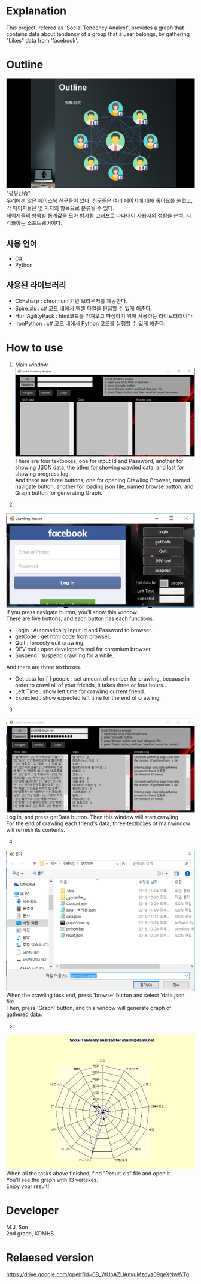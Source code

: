 # Explanation
This project, refered as 'Social Tendency Analyst', provides a graph that contains data about tendency of a group that a user belongs, by gathering "Likes" data from 'facebook'.

# Outline
![youyou](./assets/you.png)
<br>
"유유상종"<Br>
우리에겐 많은 페이스북 친구들이 있다. 친구들은 여러 페이지에 대해 좋아요를 눌렀고, 각 페이지들은 몇 가지의 항목으로 분류될 수 있다.<br>
페이지들의 항목별 통계값을 모아 방사형 그래프로 나타내어 사용자의 성향을 분석, 시각화하는 소프트웨어이다.
<br>
## 사용 언어
* C#
* Python
## 사용된 라이브러리
* CEFsharp : chromium 기반 브라우저를 제공한다.
* Spire.xls : c# 코드 내에서 엑셀 파일을 편집할 수 있게 해준다.
* HtmlAgilityPack : html코드를 가져오고 파싱하기 위해 사용하는 라이브러리이다.
* IronPython : c# 코드 내에서 Python 코드를 실행할 수 있게 해준다.

# How to use
1. Main window
![mainwindow](./assets/mainwindow.PNG)
There are four textboxes, one for input Id and Password, another for showing JSON data, the other for showing crawled data, and last for showing progress log.<br>
And there are three buttons, one for opening Crawling Browser, named navigate button, another for loading json file, named browse button, and Graph button for generating Graph.

2. 
![crawling](./assets/crawling.PNG)
If you press navigate button, you'll show this window.<br>
There are five buttons, and each button has each functions.
* Login : Automatically input Id and Password to browser.
* getCode : get html code from browser.
* Quit : forcedly quit crawling.
* DEV tool : open developer's tool for chromium browser.
* Suspend : suspend crawling for a while.

And there are three textboxes.
* Get data for \[    \] people : set amount of number for crawling, because in order to crawl all of your friends, it takes three or four hours...
* Left Time : show left time for crawling current friend.
* Expected : show expected left time for the end of crawling.

3.
![working](./assets/working.PNG)
Log in, and press getData button. Then this window will start crawling.<br>
For the end of crawling each friend's data, three textboxes of mainwindow will refresh its contents.<br>

4.
![dialog](./assets/dialog.PNG)
When the crawling task end, press 'browse' button and select 'data.json' file.<br>
Then, press 'Graph' button, and this window will generate graph of gathered data.<Br>

5.
![graph](./assets/캡z처.PNG)
When all the tasks above finished, find "Result.xls" file and open it.<br>
You'll see the graph with 13 vertexes. <br>
Enjoy your result!

# Developer
M.J, Son <br>
2nd grade, KDMHS

# Relaesed version
https://drive.google.com/open?id=0B_WUoAZUAnvuMzdya09qeXNwWTg
